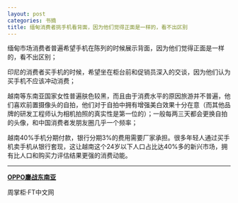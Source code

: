 ```yaml
---
layout: post
categories: 书摘
title: 缅甸消费者挑手机看背面，因为他们觉得正面是一样的，看不出区别
---
```


缅甸市场消费者普遍希望手机在陈列的时候展示背面，因为他们觉得正面是一样的，看不出区别；

印尼的消费者买手机的时候，希望坐在柜台前和促销员深入的交谈，因为他们认为买手机不应该冲动消费；

越南等东南亚国家女性普遍肤色较黑，而且由于消费水平的原因旅游并不普遍，他们喜欢前置摄像头的自拍，他们对于自拍中拥有增强美白效果十分在意（而其他品牌的研发工程师认为相机拍照的真实性是第一位的）；一般每两三天都会更换自拍的头像，和中国消费者发朋友圈几乎一个频率；

越南40%手机分期付款，银行分期3%的费用需要厂家承担。很多年轻人通过买手机卖手机从银行套现，这让越南这个24岁以下人口占比达40%多的新兴市场，拥有比人口和购买力评估结果更强的消费动能。

---

**[OPPO鏖战东南亚](http://www.ftchinese.com/story/001071626)**

周掌柜·FT中文网
